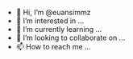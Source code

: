 - 👋 Hi, I’m @euansimmz
- 👀 I’m interested in ...
- 🌱 I’m currently learning ...
- 💞️ I’m looking to collaborate on ...
- 📫 How to reach me ...

<!---
euansimmz/euansimmz is a ✨ special ✨ repository because its `README.md` (this file) appears on your GitHub profile.
You can click the Preview link to take a look at your changes.
--->
